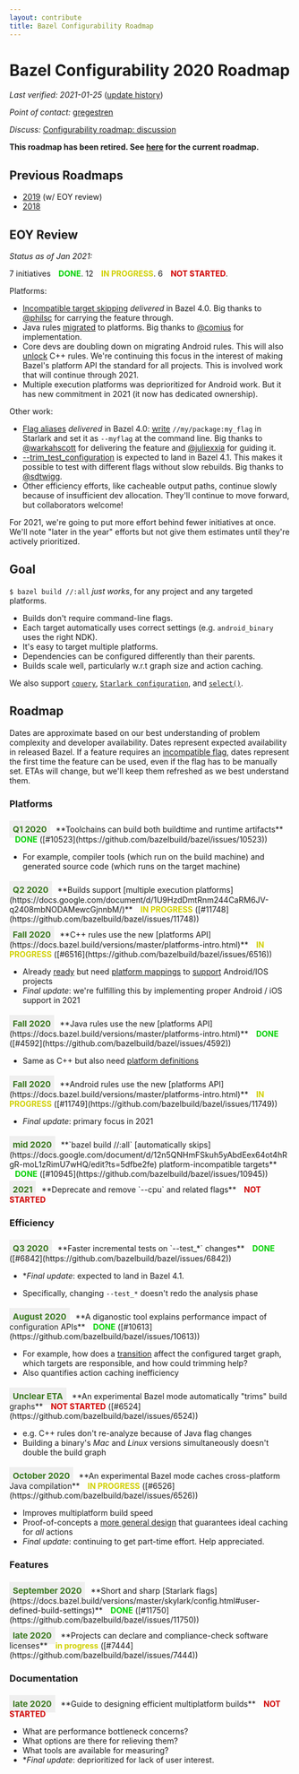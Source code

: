 ```yaml
---
layout: contribute
title: Bazel Configurability Roadmap
---
```

<style>
  .padbottom { padding-bottom: 10px; }
  .etabox {
    background: #EFEFEF;
    color: #38761D;
    font-size: 15px;
    font-weight: bold;
    display: inline;
    padding: 6px;
    margin-right: 10px;
  }
  .donestatus {
    color: #00D000;
    font-weight: bold;
    padding-left: 10px;
  }
  .inprogressstatus {
    color: #D0D000;
    font-weight: bold;
    padding-left: 10px;
  }
  .notstartedstatus {
    color: #D00000;
    font-weight: bold;
    padding-left: 10px;
  }
</style>

# Bazel Configurability 2020 Roadmap

*Last verified: 2021-01-25* ([update history](https://github.com/bazelbuild/bazel-website/commits/master/roadmaps/configuration.md))

*Point of contact:* [gregestren](https://github.com/gregestren)

*Discuss:*  [Configurability roadmap: discussion](https://github.com/bazelbuild/bazel/issues/6431)

**This roadmap has been retired. See [here](../configuration.html) for the current roadmap.**

## Previous Roadmaps

* [2019](2019/configuration.html) (w/ EOY review)
* [2018](2018/configuration.html)

## EOY Review
*Status as of Jan 2021:*

7 initiatives <span class="donestatus">DONE</span>. 12 <span
class="inprogressstatus">IN PROGRESS</span>. 6 <span class="notstartedstatus">NOT STARTED</span>.

Platforms:

* [Incompatible target
skipping](https://docs.bazel.build/versions/master/platforms.html#skipping-incompatible-targets)
*delivered* in Bazel 4.0. Big thanks to [@philsc](https://github.com/philsc) for
carrying the feature through.
* Java rules
  [migrated](https://docs.bazel.build/versions/master/platforms-intro.html#java)
  to platforms. Big thanks to [@comius](https://github.com/comius) for
  implementation.
* Core devs are doubling down on migrating Android rules. This will also [unlock](https://docs.bazel.build/versions/master/platforms-intro.html#c) C++
  rules. We're continuing this focus in the interest of making Bazel's platform
  API the standard for all projects. This is involved work that will continue
  through 2021.
* Multiple execution platforms was deprioritized for Android work. But it has
  new commitment in 2021 (it now has dedicated ownership).

Other work:

* [Flag
  aliases](https://docs.bazel.build/versions/master/skylark/config.html#using-build-setting-aliases)
  *delivered* in Bazel 4.0:
  [write](https://docs.bazel.build/versions/master/skylark/config.html#user-defined-build-settings)
  `//my/package:my_flag` in Starlark and set it as `--myflag` at the command
  line. Big thanks to [@warkahscott](https://github.com/warkahscott) for
  delivering the feature and [@juliexxia](https://github.com/juliexxia) for
  guiding it.
* [--trim_test_configuration](https://github.com/bazelbuild/bazel/issues/6842)
  is expected to land in Bazel 4.1. This makes it possible to test with
  different flags without slow rebuilds. Big thanks to
  [@sdtwigg](http://github.com/sdtwigg).
* Other efficiency efforts, like cacheable output paths, continue slowly because
  of insufficient dev allocation. They'll continue to move forward, but
  collaborators welcome!

For 2021, we're going to put more effort behind fewer initiatives at once. We'll
note "later in the year" efforts but not give them estimates until they're
actively prioritized.

## Goal

`$ bazel build //:all` *just works*, for any project and any targeted platforms.

* Builds don't require command-line flags.
* Each target automatically uses correct settings (e.g. `android_binary` uses the right NDK).
* It's easy to target multiple platforms.
* Dependencies can be configured differently than their parents.
* Builds scale well, particularly w.r.t graph size and action caching.

We also support
[`cquery`](https://docs.bazel.build/versions/master/cquery.html), [`Starlark
configuration`](https://docs.bazel.build/versions/master/skylark/config.html),
and
[`select()`](https://docs.bazel.build/versions/master/configurable-attributes.html).

## Roadmap

Dates are approximate based on our best understanding of problem complexity
and developer availability. Dates represent expected availability in released
Bazel. If a feature requires an [incompatible
flag](https://docs.bazel.build/versions/master/backward-compatibility.html#incompatible-changes-and-migration-recipes),
dates represent the first time the feature can be used, even if the flag has to
be manually set. ETAs will change, but we'll keep them refreshed as we best
understand them.

### Platforms

<div class="padbottom"></div>
<span class="etabox">Q1 2020</span>**Toolchains can build both buildtime and runtime artifacts**
<span class="donestatus">DONE</span> ([#10523](https://github.com/bazelbuild/bazel/issues/10523))

* For example, compiler tools (which run on the build machine) and generated source code (which runs on the target machine)

<div class="padbottom"></div>
<span class="etabox">Q2 2020</span>**Builds support [multiple execution
platforms](https://docs.google.com/document/d/1U9HzdDmtRnm244CaRM6JV-q2408mbNODAMewcGjnnbM/)**
<span class="inprogressstatus">IN PROGRESS</span> ([#11748](https://github.com/bazelbuild/bazel/issues/11748))

<div class="padbottom"></div>
<span class="etabox">Fall 2020</span>**C++ rules use the new [platforms
API](https://docs.bazel.build/versions/master/platforms-intro.html)** 
<span class="inprogressstatus">IN PROGRESS</span> ([#6516](https://github.com/bazelbuild/bazel/issues/6516))

* Already [ready](https://github.com/bazelbuild/bazel/issues/7260) but need
  [platform
  mappings](https://docs.bazel.build/versions/master/platforms-intro.html#how-to-use-platforms-today)
  to [support](507230303) Android/IOS projects
* *Final update*: we're fulfilling this by implementing proper Android / iOS
  support in 2021

<div class="padbottom"></div>
<span class="etabox">Fall 2020</span>**Java rules use the new [platforms
API](https://docs.bazel.build/versions/master/platforms-intro.html)**
<span class="donestatus">DONE</span> ([#4592](https://github.com/bazelbuild/bazel/issues/4592))

* Same as C++ but also need [platform definitions](https://github.com/bazelbuild/rules_java/pull/8)

<div class="padbottom"></div>
<span class="etabox">Fall 2020</span>**Android rules use the new [platforms
API](https://docs.bazel.build/versions/master/platforms-intro.html)**
<span class="inprogressstatus">IN PROGRESS</span> ([#11749](https://github.com/bazelbuild/bazel/issues/11749))

* *Final update*: primary focus in 2021

<div class="padbottom"></div>
<span class="etabox">mid 2020</span>**`bazel build //:all` [automatically skips](https://docs.google.com/document/d/12n5QNHmFSkuh5yAbdEex64ot4hRgR-moL1zRimU7wHQ/edit?ts=5dfbe2fe)
platform-incompatible targets**
<span class="donestatus">DONE</span> ([#10945](https://github.com/bazelbuild/bazel/issues/10945))

<div class="padbottom"></div>
<span class="etabox">2021</span>**Deprecate and remove `--cpu` and related flags**
<span class="notstartedstatus">NOT STARTED</span>


### Efficiency

<div class="padbottom"></div>
<span class="etabox">Q3 2020</span>**Faster incremental tests on `--test_*`
changes**
<span class="donestatus">DONE</span> ([#6842](https://github.com/bazelbuild/bazel/issues/6842))

* **Final update*: expected to land in Bazel 4.1.

* Specifically, changing `--test_*` doesn't redo the analysis phase

<div class="padbottom"></div>
<span class="etabox">August 2020</span>**A diganostic tool explains performance
impact of configuration APIs**
<span class="donestatus">DONE</span> ([#10613](https://github.com/bazelbuild/bazel/issues/10613))

* For example, how does a
  [transition](https://docs.bazel.build/versions/master/skylark/config.html#user-defined-transitions)
  affect the configured target graph, which targets are responsible,
  and how could trimming help?
* Also quantifies action caching inefficiency

<div class="padbottom"></div>
<span class="etabox">Unclear ETA</span>**An experimental Bazel mode automatically
"trims" build graphs**
<span class="notstartedstatus">NOT STARTED</span> ([#6524](https://github.com/bazelbuild/bazel/issues/6524))

* e.g. C++ rules don't re-analyze because of Java flag changes
* Building a binary's *Mac* and *Linux* versions simultaneously doesn't double the build graph

<div class="padbottom"></div>
<span class="etabox">October 2020</span>**An experimental Bazel mode caches
cross-platform Java compilation**
<span class="inprogressstatus">IN PROGRESS</span> ([#6526](https://github.com/bazelbuild/bazel/issues/6526))

* Improves multiplatform build speed
* Proof-of-concepts a [more general
  design](https://docs.google.com/document/d/17snvmic26-QdGuwVw55Gl0oOufw9sCVuOAvHqGZJFr4/edit)
  that guarantees ideal caching for *all* actions
* *Final update*: continuing to get part-time effort.  Help appreciated.


### Features

<div class="padbottom"></div>
<span class="etabox">September 2020</span>**Short and sharp [Starlark flags](https://docs.bazel.build/versions/master/skylark/config.html#user-defined-build-settings)** 
<span class="donestatus">DONE</span> ([#11750](https://github.com/bazelbuild/bazel/issues/11750))

<div class="padbottom"></div>
<span class="etabox">late 2020</span>**Projects can declare and compliance-check software licenses** 
<span class="inprogressstatus">in progress</span> ([#7444](https://github.com/bazelbuild/bazel/issues/7444))

  
### Documentation

<div class="padbottom"></div>
<span class="etabox">late 2020</span>**Guide to designing efficient multiplatform builds**
<span class="notstartedstatus">NOT STARTED</span>

* What are performance bottleneck concerns?
* What options are there for relieving them?
* What tools are available for measuring?
* **Final update*: deprioritized for lack of user interest.
